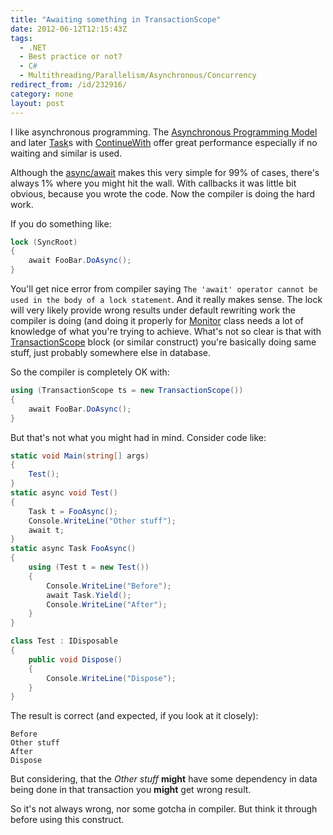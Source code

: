 ```yaml
---
title: "Awaiting something in TransactionScope"
date: 2012-06-12T12:15:43Z
tags:
  - .NET
  - Best practice or not?
  - C#
  - Multithreading/Parallelism/Asynchronous/Concurrency
redirect_from: /id/232916/
category: none
layout: post
---
```

I like asynchronous programming. The [Asynchronous Programming Model][1] and later [Task][2]s with [ContinueWith][3] offer great performance especially if no waiting and similar is used.

Although the [async/await][4] makes this very simple for 99% of cases, there's always 1% where you might hit the wall. With callbacks it was little bit obvious, because you wrote the code. Now the compiler is doing the hard work.

If you do something like:

```csharp
lock (SyncRoot)
{
	await FooBar.DoAsync();
}
```

You'll get nice error from compiler saying `The 'await' operator cannot be used in the body of a lock statement`. And it really makes sense. The lock will very likely provide wrong results under default rewriting work the compiler is doing (and doing it properly for [Monitor][5] class needs a lot of knowledge of what you're trying to achieve. What's not so clear is that with [TransactionScope][6] block (or similar construct) you're basically doing same stuff, just probably somewhere else in database.

So the compiler is completely OK with:

```csharp
using (TransactionScope ts = new TransactionScope())
{
	await FooBar.DoAsync();
}
```

But that's not what you might had in mind. Consider code like:

```csharp
static void Main(string[] args)
{
	Test();
}
static async void Test()
{
	Task t = FooAsync();
	Console.WriteLine("Other stuff");
	await t;
}
static async Task FooAsync()
{
	using (Test t = new Test())
	{
		Console.WriteLine("Before");
		await Task.Yield();
		Console.WriteLine("After");
	}
}
```

```csharp
class Test : IDisposable
{
	public void Dispose()
	{
		Console.WriteLine("Dispose");
	}
}
```

The result is correct (and expected, if you look at it closely):

```text
Before
Other stuff
After
Dispose
```

But considering, that the _Other stuff_ **might** have some dependency in data being done in that transaction you **might** get wrong result.

So it's not always wrong, nor some gotcha in compiler. But think it through before using this construct.

[1]: http://msdn.microsoft.com/en-us/library/ms228963.aspx
[2]: msdn.microsoft.com/en-us/library/system.threading.tasks.task.aspx
[3]: http://msdn.microsoft.com/en-us/library/system.threading.tasks.task.continuewith.aspx
[4]: http://msdn.microsoft.com/en-us/library/hh191443(v=vs.110).aspx
[5]: http://msdn.microsoft.com/en-us/library/system.threading.monitor.aspx
[6]: http://msdn.microsoft.com/en-us/library/system.transactions.transactionscope.aspx